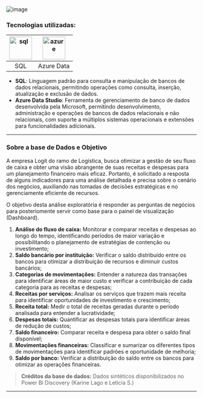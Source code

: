 ![image](https://github.com/AlbertoFAraujo/SQL_EDA_Financeiro/assets/105552990/6c328529-b96a-4cd8-a9be-55cfc180d011)

### Tecnologias utilizadas: 
| [<img align="center" alt="sql" height="60" width="60" src="https://github.com/AlbertoFAraujo/SQL_EDA_exercito2022/assets/105552990/805dfaf3-4725-47f9-86d5-241953a018ab">](https://learn.microsoft.com/en-us/sql/sql-server/?view=sql-server-ver16) | [<img align="center" alt="azure" height="60" width="60" src="https://github.com/AlbertoFAraujo/SQL_People_analytics/assets/105552990/a0848293-4573-431a-b7e4-2f79bc9cc32e">](https://azure.microsoft.com/pt-br/products/data-studio/) |
|:---:|:---:|
| SQL | Azure Data |

- **SQL**: Linguagem padrão para consulta e manipulação de bancos de dados relacionais, permitindo operações como consulta, inserção, atualização e exclusão de dados.
- **Azure Data Studio**: Ferramenta de gerenciamento de banco de dados desenvolvida pela Microsoft, permitindo desenvolvimento, administração e operações de bancos de dados relacionais e não relacionais, com suporte a múltiplos sistemas operacionais e extensões para funcionalidades adicionais.
<hr>

### Sobre a base de Dados e Objetivo

A empresa Logit do ramo de Logística, busca otimizar a gestão de seu fluxo de caixa e obter uma visão abrangente de suas receitas e despesas para um planejamento financeiro mais eficaz. Portanto, é solicitado a resposta de alguns indicadores para uma análise detalhada e precisa sobre o cenário dos negócios, auxiliando nas tomadas de decisões estratégicas e no gerenciamente eficiente de recursos.

O objetivo desta análise exploratória é responder as perguntas de negócios para posteriomente servir como base para o painel de visualização (Dashboard).

1. **Análise do fluxo de caixa:** Monitorar e comparar receitas e despesas ao longo do tempo, identificando períodos de maior variação e possibilitando o planejamento de estratégias de contenção ou investimento;
2. **Saldo bancário por instituição:** Verificar o saldo distribuído entre os bancos para otimizar a distribuição de recursos e diminuir custos bancários;
3. **Categorias de movimentações:** Entender a natureza das transações para identificar áreas de maior custo e verificar a contribuição de cada categoria para as receitas e despesas;
4. **Receitas por serviços:** Analisar os serviços que trazem mais receita para identificar oportunidades de investimento e crescimento;
5. **Receita total:** Medir o total de receitas geradas durante o período analisada para entender a lucratividade;
6. **Despesas totais:** Quantificar as despesas totais para identificar áreas de redução de custos;
7. **Saldo financeiro:** Comparar receita e despesa para obter o saldo final disponível;
8. **Movimentações financeiras:** Classificar e sumarizar os diferentes tipos de movimentações para identificar padrões e oportunidade de melhoria;
9. **Saldo por banco:** Verificar a distribuição do saldo entre os bancos para otimizar as operações financeiras.

> **Créditos da base de dados:** Dados sintéticos disponibilizados no Power Bi Discovery (Karine Lago e Letícia S.)

<hr>
